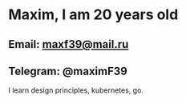 # Maxim, I am 20 years old

## Email: maxf39@mail.ru
## Telegram: @maximF39 <br>
I learn design principles, kubernetes, go.
